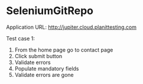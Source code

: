 # SeleniumGitRepo

Application URL: http://jupiter.cloud.planittesting.com

Test case 1:
1. From the home page go to contact page
2. Click submit button
3. Validate errors
4. Populate mandatory fields
5. Validate errors are gone
